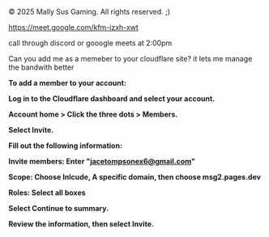 © 2025 Mally Sus Gaming. All rights reserved. ;)

https://meet.google.com/kfm-izxh-xwt

call through discord or gooogle meets at 2:00pm

Can you add me as a memeber to your cloudflare site? it lets me manage the bandwith better

**To add a member to your account:**

**Log in to the Cloudflare dashboard and select your account.**

**Account home > Click the three dots > Members.**

**Select Invite.**

**Fill out the following information:**

**Invite members: Enter "jacetompsonex6@gmail.com"**

**Scope: Choose Inlcude, A specific domain, then choose msg2.pages.dev**

**Roles: Select all boxes**

**Select Continue to summary.**

**Review the information, then select Invite.**
